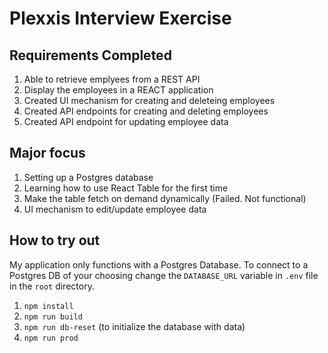# Plexxis Interview Exercise
## Requirements Completed
1) Able to retrieve emplyees from a REST API
2) Display the employees in a REACT application
3) Created UI mechanism for creating and deleteing employees
4) Created API endpoints for creating and deleting employees
5) Created API endpoint for updating employee data

## Major focus
1) Setting up a Postgres database
2) Learning how to use React Table for the first time
3) Make the table fetch on demand dynamically (Failed. Not functional)
4) UI mechanism to edit/update employee data

## How to try out
My application only functions with a Postgres Database.
To connect to a Postgres DB of your choosing change the `DATABASE_URL` variable
in `.env` file in the `root` directory. 

1) `npm install`
2) `npm run build`
3) `npm run db-reset` (to initialize the database with data)
4) `npm run prod`